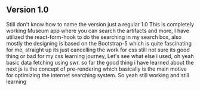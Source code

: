## Version 1.0
Still don't know how to name the version just a regular 1.0 
This is completely working Museum app where you can search the artifacts
and more, I have utilized the react-form-hook to do the searching in my 
search box, also mostly the designing is based on the Bootstrap-5 which is 
quite fascinating for me, straight up its just cancelling the work for css
still not sure its good thing or bad for my css learning journey, Let's see what else i used, 
oh yeah basic data fetching using swr. so far the good thing i have learned about the next js
is the concept of pre-rendering which basically is the main motive for optimizing the internet searching system.
So yeah still working and still learning 